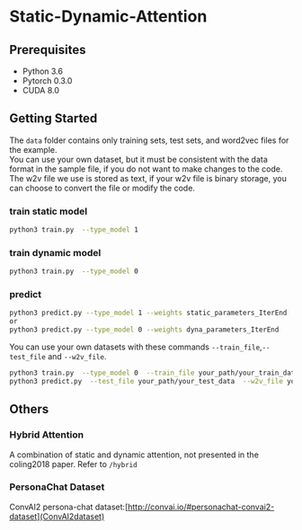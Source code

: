 # Static-Dynamic-Attention

## Prerequisites
* Python 3.6
* Pytorch 0.3.0
* CUDA 8.0

## Getting Started

The ```data``` folder contains only training sets, test sets, and word2vec files for the example. <br>
You can use your own dataset, but it must be consistent with the data format in the sample file, if you do not want to make changes to the code. <br>
The w2v file we use is stored as text, if your w2v file is binary storage, you can choose to convert the file or modify the code.
### train static model
```bash
python3 train.py  --type_model 1
```
### train dynamic model
```bash
python3 train.py  --type_model 0
```
### predict 
```bash
python3 predict.py --type_model 1 --weights static_parameters_IterEnd
or 
python3 predict.py --type_model 0 --weights dyna_parameters_IterEnd
```

You can use your own datasets with these commands ```--train_file```,```--test_file``` and ```--w2v_file```. <br>
```bash
python3 train.py  --type_model 0  --train_file your_path/your_train_data  --w2v_file your_path/your_w2v
python3 predict.py  --test_file your_path/your_test_data  --w2v_file your_path/your_w2v  --weights static_parameters_IterEnd 
```

## Others
### Hybrid Attention
A combination of static and dynamic attention, not presented in the coling2018 paper. Refer to ```/hybrid```
### PersonaChat Dataset
ConvAI2 persona-chat dataset:[http://convai.io/#personachat-convai2-dataset](ConvAI2dataset)
